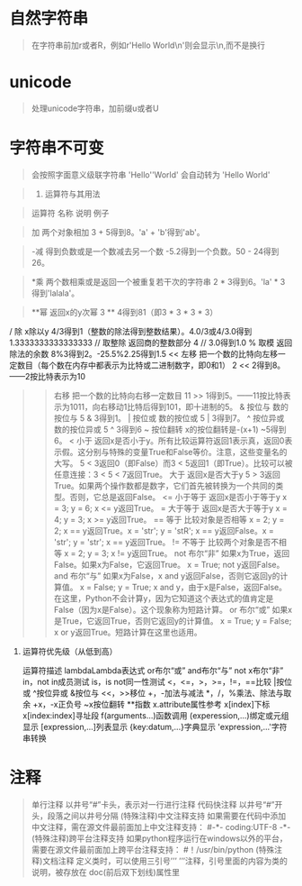 # 自然字符串
> 在字符串前加r或者R，例如r'Hello World\n'则会显示\n,而不是换行
# unicode
> 处理unicode字符串，加前缀u或者U
# 字符串不可变
> 会按照字面意义级联字符串
> 'Hello''World' 会自动转为 'Hello World'



>1. 运算符与其用法


> 运算符	名称	说明	例子


> 加	两个对象相加	3 + 5得到8。'a' + 'b'得到'ab'。


> -减	得到负数或是一个数减去另一个数	-5.2得到一个负数。50 - 24得到26。


> *乘	两个数相乘或是返回一个被重复若干次的字符串	2 * 3得到6。'la' * 3得到'lalala'。


> **幂	返回x的y次幂 3 ** 4得到81（即3 * 3 * 3 * 3）

/	除	x除以y	4/3得到1（整数的除法得到整数结果）。4.0/3或4/3.0得到1.3333333333333333
//	取整除	返回商的整数部分	4 // 3.0得到1.0
%	取模	返回除法的余数	8%3得到2。-25.5%2.25得到1.5
<<	左移	把一个数的比特向左移一定数目（每个数在内存中都表示为比特或二进制数字，即0和1）	2 << 2得到8。——2按比特表示为10
>>	右移	把一个数的比特向右移一定数目	11 >> 1得到5。——11按比特表示为1011，向右移动1比特后得到101，即十进制的5。
>>&	按位与	数的按位与	5 & 3得到1。
>>|	按位或	数的按位或	5 | 3得到7。
>>^	按位异或	数的按位异或	5 ^ 3得到6
>>~	按位翻转	x的按位翻转是-(x+1)	~5得到6。
>><	小于	返回x是否小于y。所有比较运算符返回1表示真，返回0表示假。这分别与特殊的变量True和False等价。注意，这些变量名的大写。	5 < 3返回0（即False）而3 < 5返回1（即True）。比较可以被任意连接：3 < 5 < 7返回True。
>	大于	返回x是否大于y	5 > 3返回True。如果两个操作数都是数字，它们首先被转换为一个共同的类型。否则，它总是返回False。
><=	小于等于	返回x是否小于等于y	x = 3; y = 6; x <= y返回True。
>=	大于等于	返回x是否大于等于y	x = 4; y = 3; x >= y返回True。
>==	等于	比较对象是否相等	x = 2; y = 2; x == y返回True。x = 'str'; y = 'stR'; x == y返回False。x = 'str'; y = 'str'; x == y返回True。
>!=	不等于	比较两个对象是否不相等	x = 2; y = 3; x != y返回True。
>not	布尔“非”	如果x为True，返回False。如果x为False，它返回True。	x = True; not y返回False。
>and	布尔“与”	如果x为False，x and y返回False，否则它返回y的计算值。	x = False; y = True; x and y，由于x是False，返回False。在这里，Python不会计算y，因为它知道这个表达式的值肯定是False（因为x是False）。这个现象称为短路计算。
>or	布尔“或”	如果x是True，它返回True，否则它返回y的计算值。	x = True; y = False; x or y返回True。短路计算在这里也适用。
1.    运算符优先级（从低到高）

      运算符描述
      lambdaLambda表达式
      or布尔“或”
      and布尔“与”
      not x布尔“非”
      in，not in成员测试
      is，is not同一性测试
      <，<=，>，>=，!=，==比较
      |按位或
      ^按位异或
      &按位与
      <<，>>移位
      +，-加法与减法
      *，/，%乘法、除法与取余
      +x，-x正负号
      ~x按位翻转
      **指数
      x.attribute属性参考
      x[index]下标
      x[index:index]寻址段
      f(arguments...)函数调用
      (experession,...)绑定或元组显示
      [expression,...]列表显示
      {key:datum,...}字典显示
      'expression,...'字符串转换



# 注释
> 单行注释
> 以井号“#”卡头，表示对一行进行注释
> 代码快注释
> 以井号“#”开头，段落之间以井号分隔
> (特殊注释)中文注释支持
> 如果需要在代码中添加中文注释，需在源文件最前面加上中文注释支持：
> #\-\*\- coding:UTF\-8 \-\*\-
> (特殊注释)跨平台注释支持
> 如果python程序运行在windows以外的平台，需要在源文件最前面加上跨平台注释支持：
> #！/usr/bin/python
> (特殊注释)文档注释
> 定义类时，可以使用三引号’’’ ’’’注释，引号里面的内容为类的说明，被存放在
> doc(前后双下划线)属性里
